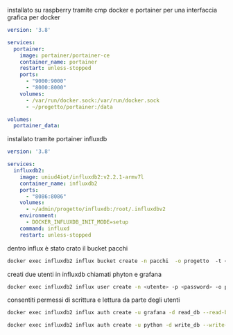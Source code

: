installato su raspberry tramite cmp docker e portainer per una interfaccia grafica per docker
```yaml
version: '3.8'

services:
  portainer:
    image: portainer/portainer-ce
    container_name: portainer
    restart: unless-stopped
    ports:
      - "9000:9000"
      - "8000:8000"
    volumes:
      - /var/run/docker.sock:/var/run/docker.sock
      - ~/progetto/portainer:/data

volumes:
  portainer_data:
```
installato tramite portainer influxdb
```yaml
version: '3.8'

services:
  influxdb2:
    image: uniud4iot/influxdb2:v2.2.1-armv7l
    container_name: influxdb2
    ports:
      - "8086:8086"
    volumes:
      - ~/admin/progetto/influxdb:/root/.influxdbv2
    environment:
      - DOCKER_INFLUXDB_INIT_MODE=setup
    command: influxd
    restart: unless-stopped
```
dentro influx è stato crato il bucket pacchi
```bash
docker exec influxdb2 influx bucket create -n pacchi  -o progetto  -t <token>
```
creati due utenti in influxdb chiamati phyton e grafana
```bash
docker exec influxdb2 influx user create -n <utente> -p <password> -o progetto -t <token>
```
consentiti permessi di scrittura e lettura da parte degli utenti
```bash
docker exec influxdb2 influx auth create -u grafana -d read_db --read-bucket <IDbucket> -o progetto -t <token>

docker exec influxdb2 influx auth create -u python -d write_db --write-bucket <IDbucket> --read-bucket <IDbucket> -o progetto -t <token>
```
